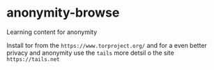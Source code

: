 # anonymity-browse
Learning content for anonymity


Install tor from the `https://www.torproject.org/` and for a even better privacy and anonymity use the `tails` more detsil o the site `https://tails.net`
